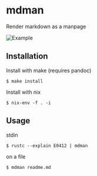 
# mdman

  Render markdown as a manpage

  ![Example](http://jb55.com/s/mdman.png)

## Installation

  Install with make (requires pandoc)

    $ make install

  Install with nix

    $ nix-env -f . -i

## Usage

  stdin

    $ rustc --explain E0412 | mdman

  on a file

    $ mdman readme.md
